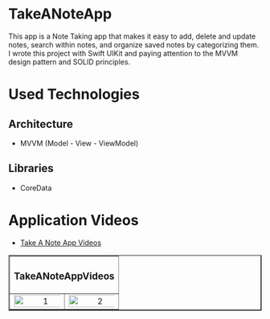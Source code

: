 # TakeANoteApp
This app is a Note Taking app that makes it easy to add, delete and update notes, search within notes, and organize saved notes by categorizing them.
I wrote this project with Swift UIKit and paying attention to the MVVM design pattern and SOLID principles.

# Used Technologies
## Architecture
- MVVM (Model - View - ViewModel)

## Libraries
- CoreData

# Application Videos
- [Take A Note App Videos](#takeanoteappvideos)

<table border=2>
  <tr><td colspan=2 align=center><h3>TakeANoteAppVideos</h3></td></tr>
  <tr align=center>
    <td><img src="https://user-images.githubusercontent.com/34661162/173940379-ad780d13-93d7-4766-b767-747372959f18.mp4" alt="1" width=120%></td>
    <td><img src="https://user-images.githubusercontent.com/34661162/173940390-331eabe7-cdc5-47c8-9623-9ffc868c106e.mp4" alt="2" width=120%></td>
  </tr>
</table>
